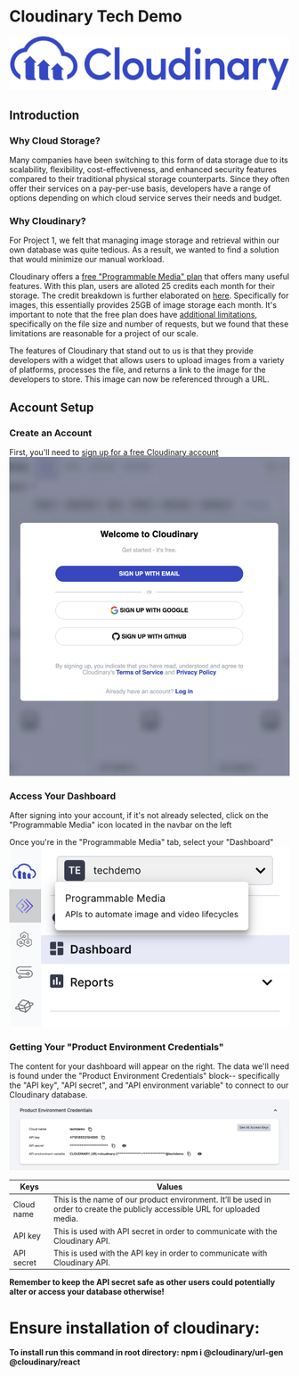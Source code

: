 # Cloudinary Tech Demo
![Cloudinary_Logo](/public/cloudinary-logo.png)

## Introduction
### Why Cloud Storage?
Many companies have been switching to this form of data storage due to its scalability, flexibility, cost-effectiveness, and enhanced security features compared to their traditional physical storage counterparts. Since they often offer their services on a pay-per-use basis, developers have a range of options depending on which cloud service serves their needs and budget.

### Why Cloudinary?
For Project 1, we felt that managing image storage and retrieval within our own database was quite tedious. As a result, we wanted to find a solution that would minimize our manual workload. 

Cloudinary offers a [free "Programmable Media" plan](https://cloudinary.com/pricing) that offers many useful features. With this plan, users are alloted 25 credits each month for their storage. The credit breakdown is further elaborated on [here](https://cloudinary.com/documentation/developer_onboarding_faq_credits). Specifically for images, this essentially provides 25GB of image storage each month. It's important to note that the free plan does have [additional limitations](https://cloudinary.com/pricing/compare-plans), specifically on the file size and number of requests, but we found that these limitations are reasonable for a project of our scale.

The features of Cloudinary that stand out to us is that they provide developers with a widget that allows users to upload images from a variety of platforms, processes the file, and returns a link to the image for the developers to store. This image can now be referenced through a URL.

## Account Setup
### Create an Account
First, you'll need to [sign up for a free Cloudinary account](https://cloudinary.com/users/register_free)
![Signup](/public/account-setup-imgs/signup.png)

### Access Your Dashboard
After signing into your account, if it's not already selected, click on the "Programmable Media" icon located in the navbar on the left

Once you're in the "Programmable Media" tab, select your "Dashboard"
![Signup](/public/account-setup-imgs/dashboard.png)

### Getting Your "Product Environment Credentials"
The content for your dashboard will appear on the right. The data we'll need is found under the "Product Environment Credentials" block-- specifically the "API key", "API secret", and "API environment variable" to connect to our Cloudinary database.
![Signup](/public/account-setup-imgs/env.png)

| Keys  | Values |
| ------------- | ------------- |
| Cloud name  | This is the name of our product environment. It’ll be used in order to create the publicly accessible URL for uploaded media.|
| API key  | This is used with API secret in order to communicate with the Cloudinary API. |
| API secret | This is used with the API key in order to communicate with Cloudinary API. | |

**Remember to keep the API secret safe as other users could potentially alter or access your database otherwise!**


# Ensure installation of cloudinary: 
 **To install run this command in root directory: npm i @cloudinary/url-gen @cloudinary/react** 
